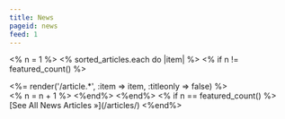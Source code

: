 ```yaml
---
title: News
pageid: news
feed: 1
---
```


<% n = 1 %>
<% sorted_articles.each do |item| %>
<% if n != featured_count() %>
<div class="main" id="main">
<%= render('/article.*', :item => item, :titleonly => false) %>
</div>
<% n = n + 1 %>
<%end%>
<%end%>
<% if n == featured_count() %>
[See All News Articles »](/articles/)
<%end%>
